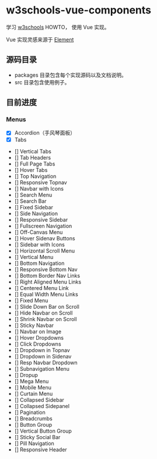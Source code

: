 # w3schools-vue-components

学习 [w3schools](https://www.w3schools.com) HOWTO， 使用 Vue 实现。

Vue 实现灵感来源于 [Element](https://github.com/ElemeFE/element)

## 源码目录

- packages 目录包含每个实现源码以及文档说明。
- src 目录包含使用例子。

## 目前进度

### Menus

- [x] Accordion（手风琴面板）
- [x] Tabs
- [] Vertical Tabs
- [] Tab Headers
- [] Full Page Tabs
- [] Hover Tabs
- [] Top Navigation
- [] Responsive Topnav
- [] Navbar with Icons
- [] Search Menu
- [] Search Bar
- [] Fixed Sidebar
- [] Side Navigation
- [] Responsive Sidebar
- [] Fullscreen Navigation
- [] Off-Canvas Menu
- [] Hover Sidenav Buttons
- [] Sidebar with Icons
- [] Horizontal Scroll Menu
- [] Vertical Menu
- [] Bottom Navigation
- [] Responsive Bottom Nav
- [] Bottom Border Nav Links
- [] Right Aligned Menu Links
- [] Centered Menu Link
- [] Equal Width Menu Links
- [] Fixed Menu
- [] Slide Down Bar on Scroll
- [] Hide Navbar on Scroll
- [] Shrink Navbar on Scroll
- [] Sticky Navbar
- [] Navbar on Image
- [] Hover Dropdowns
- [] Click Dropdowns
- [] Dropdown in Topnav
- [] Dropdown in Sidenav
- [] Resp Navbar Dropdown
- [] Subnavigation Menu
- [] Dropup
- [] Mega Menu
- [] Mobile Menu
- [] Curtain Menu
- [] Collapsed Sidebar
- [] Collapsed Sidepanel
- [] Pagination
- [] Breadcrumbs
- [] Button Group
- [] Vertical Button Group
- [] Sticky Social Bar
- [] Pill Navigation
- [] Responsive Header
